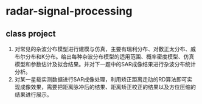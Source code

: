 # radar-signal-processing
## class project

1. 对常见的杂波分布模型进行建模与仿真，主要有瑞利分布、对数正太分布、威布尔分布和K分布。给出每种杂波分布模型的适用范围、概率密度模型、仿真模型和参数估计及拟合结果。并对下一题中的SAR成像结果进行杂波分布统计分析。
2. 对某一星载实测数据进行SAR成像处理，利用矫正距离走动的RD算法即可实现成像效果，需要把距离脉冲后的结果、距离矫正校正的结果以及方位压缩的结果进行展示。
